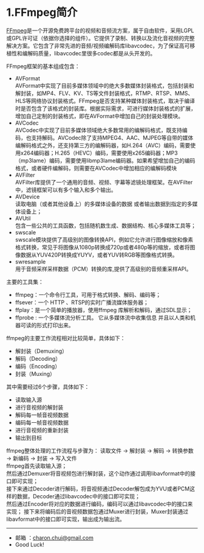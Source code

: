 1.FFmpeg简介
===

[FFmpeg](https://ffmpeg.org/)是一个开源免费跨平台的视频和音频流方案，属于自由软件，采用LGPL或GPL许可证（依据你选择的组件）。它提供了录制、转换以及流化音视频的完整解决方案。它包含了非常先进的音频/视频编解码库libavcodec，为了保证高可移植性和编解码质量，libavcodec里很多codec都是从头开发的。

FFmpeg框架的基本组成包含： 
- AVFormat    
    AVFormat中实现了目前多媒体领域中的绝大多数媒体封装格式，包括封装和解封装，如MP4、FLV、KV、TS等文件封装格式，RTMP、RTSP、MMS、HLS等网络协议封装格式。FFmpeg是否支持某种媒体封装格式，取决于编译时是否包含了该格式的封装库。根据实际需求，可进行媒体封装格式的扩展，增加自己定制的封装格式，即在AVFormat中增加自己的封装处理模块。
- AVCodec    
    AVCodec中实现了目前多媒体领域绝大多数常用的编解码格式，既支持编码，也支持解码。AVCodec除了支持MPEG4、AAC、MJPEG等自带的媒体编解码格式之外，还支持第三方的编解码器，如H.264（AVC）编码，需要使用x264编码器；H.265（HEVC）编码，需要使用x265编码器；MP3（mp3lame）编码，需要使用libmp3lame编码器。如果希望增加自己的编码格式，或者硬件编解码，则需要在AVCodec中增加相应的编解码模块
- AVFilter    
    AVFilter库提供了一个通用的音频、视频、字幕等滤镜处理框架。在AVFilter中，滤镜框架可以有多个输入和多个输出。
- AVDevice    
    读取电脑（或者其他设备上）的多媒体设备的数据 或者输出数据到指定的多媒体设备上；
- AVUtil    
    包含一些公共的工具函数，包括随机数生成、数据结构、核心多媒体工具等；
- swscale    
    swscale模块提供了高级别的图像转换API，例如它允许进行图像缩放和像素格式转换，常见于将图像从1080p转换成720p或者480p等的缩放，或者将图像数据从YUV420P转换成YUYV，或者YUV转RGB等图像格式转换。
- swresample    
    用于音频采样采样数据（PCM）转换的库,提供了高级别的音频重采样API。



主要的工具集：

- ffmpeg：一个命令行工具，可用于格式转换、解码、编码等；
- ffsever：一个 HTTP 、RTSP的实时广播流媒体服务器；
- ffplay：是一个简单的播放器，使用ffmpeg 库解析和解码，通过SDL显示；
- ffprobe : 一个多媒体流分析工具。 它从多媒体流中收集信息 并且以人类和机器可读的形式打印出来。


ffmpeg的主要工作流程相对比较简单，具体如下： 
- 解封装（Demuxing）
- 解码（Decoding）
- 编码（Encoding）
- 封装（Muxing）

其中需要经过6个步骤，具体如下： 
- 读取输入源
- 进行音视频的解封装
- 解码每一帧音视频数据
- 编码每一帧音视频数据
- 进行音视频的重新封装
- 输出到目标


ffmpeg整体处理的工作流程与步骤为： 
读取文件 → 解封装 → 解码 → 转换参数 → 新编码 → 封装 → 写入文件    
ffmpeg首先读取输入源；    
然后通过Demuxer将音视频包进行解封装，这个动作通过调用libavformat中的接口即可实现；    
接下来通过Decoder进行解码，将音视频通过Decoder解包成为YVU或者PCM这样的数据，Decoder通过libavcodec中的接口即可实现；    
然后通过Encoder将对应的数据进行编码，编码可以通过libavcodec中的接口来实现； 接下来将编码后的音视频数据包通过Muxer进行封装，Muxer封装通过libavformat中的接口即可实现，输出成为输出流。




---

- 邮箱 ：charon.chui@gmail.com  
- Good Luck! 
